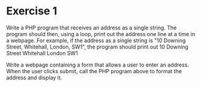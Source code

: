 # Exercise 1

Write a PHP program that receives an address as a single string. The program should then, using a loop, print out the address one line at a time in a webpage. For example, if the address as a single string is "10 Downing Street, Whitehall, London, SW1", the program should print out 
10 Downing Street 
Whitehall 
London 
SW1

Write a webpage containing a form that allows a user to enter an address. When the user clicks submit, call the PHP program above to format the address and display it.